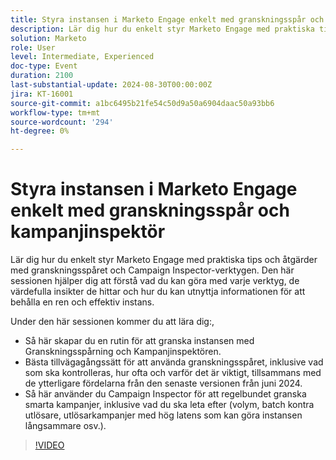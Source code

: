 ```yaml
---
title: Styra instansen i Marketo Engage enkelt med granskningsspår och kampanjinspektör
description: Lär dig hur du enkelt styr Marketo Engage med praktiska tips och åtgärder med granskningsspåret och Campaign Inspector-verktygen. Den här sessionen hjälper dig att förstå vad du kan göra med varje verktyg, de värdefulla insikter de hittar och hur du kan utnyttja informationen för att behålla en ren och effektiv instans.  Under den här sessionen får du lära dig hur du skapar en rutin för att granska instansen med Granskningsspår och Kampanjinspektören.  Bästa tillvägagångssätt för att använda granskningsspåret, inklusive vad som ska kontrolleras, hur ofta och varför det är viktigt, tillsammans med de ytterligare fördelarna från den senaste versionen från juni 2024.  Så här använder du Campaign Inspector för att regelbundet granska smarta kampanjer, inklusive vad du ska leta efter (volym, batch kontra utlösare, utlösarkampanjer med hög latens som kan göra instansen långsammare osv.).
solution: Marketo
role: User
level: Intermediate, Experienced
doc-type: Event
duration: 2100
last-substantial-update: 2024-08-30T00:00:00Z
jira: KT-16001
source-git-commit: a1bc6495b21fe54c50d9a50a6904daac50a93bb6
workflow-type: tm+mt
source-wordcount: '294'
ht-degree: 0%

---
```



# Styra instansen i Marketo Engage enkelt med granskningsspår och kampanjinspektör

Lär dig hur du enkelt styr Marketo Engage med praktiska tips och åtgärder med granskningsspåret och Campaign Inspector-verktygen. Den här sessionen hjälper dig att förstå vad du kan göra med varje verktyg, de värdefulla insikter de hittar och hur du kan utnyttja informationen för att behålla en ren och effektiv instans.

Under den här sessionen kommer du att lära dig:,

* Så här skapar du en rutin för att granska instansen med Granskningsspårning och Kampanjinspektören.
* Bästa tillvägagångssätt för att använda granskningsspåret, inklusive vad som ska kontrolleras, hur ofta och varför det är viktigt, tillsammans med de ytterligare fördelarna från den senaste versionen från juni 2024.
* Så här använder du Campaign Inspector för att regelbundet granska smarta kampanjer, inklusive vad du ska leta efter (volym, batch kontra utlösare, utlösarkampanjer med hög latens som kan göra instansen långsammare osv.).

>[!VIDEO](https://video.tv.adobe.com/v/3432944/?learn=on)

